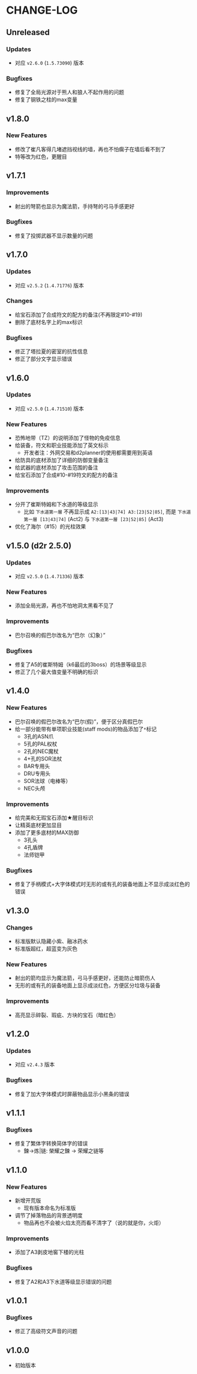 # CHANGE-LOG

## Unreleased

### Updates

- 对应 `v2.6.0` (`1.5.73090`) 版本

### Bugfixes

- 修复了全局光源对于熊人和狼人不起作用的问题
- 修复了钢铁之柱的max变量

## v1.8.0

### New Features

- 修改了崔凡客得几堵遮挡视线的墙，再也不怕瘸子在墙后看不到了
- 特等改为红色，更醒目

## v1.7.1

### Improvements

- 射出的弩箭也显示为魔法箭，手持弩的弓马手感更好

### Bugfixes

- 修复了投掷武器不显示数量的问题

## v1.7.0

### Updates

- 对应 `v2.5.2` (`1.4.71776`) 版本

### Changes

- 给宝石添加了合成符文的配方的备注(不再限定#10-#19)
- 删除了底材名字上的max标识

### Bugfixes

- 修正了塔拉夏的密室的抗性信息
- 修正了部分文字显示错误

## v1.6.0

### Updates

- 对应 `v2.5.0` (`1.4.71510`) 版本

### New Features

- 恐怖地带（TZ）的说明添加了怪物的免疫信息
- 给装备，符文和职业技能添加了英文标示
  - 开发者注：外网交易和d2planner的使用都需要用到英语
- 给防具的底材添加了详细的防御变量备注
- 给武器的底材添加了攻击范围的备注
- 给宝石添加了合成#10-#19符文的配方的备注

### Improvements

- 分开了崔斯特姆和下水道的等级显示
  - 比如 `下水道第一層` 不再显示成 `A2:[13|43|74] A3:[23|52|85]`, 而是 `下水道第一層 [13|43|74]` (Act2) 与 `下水道第一層 [23|52|85]` (Act3)
- 优化了海尔（#15）的光柱效果

## v1.5.0 (d2r 2.5.0)

### Updates

- 对应 `v2.5.0` (`1.4.71336`) 版本

### New Features

- 添加全局光源，再也不怕地洞太黑看不见了

### Improvements

- 巴尔召唤的假巴尔改名为“巴尔（幻象）”

### Bugfixes

- 修复了A5的崔斯特姆（k6最后的3boss）的场景等级显示
- 修正了几个最大值变量不明确的标识

## v1.4.0

### New Features

- 巴尔召唤的假巴尔改名为“巴尔(假)”，便于区分真假巴尔
- 给一部分能带有单项职业技能(staff mods)的物品添加了`*`标记
  - 3孔的ASN爪
  - 5孔的PAL权杖
  - 2孔的NEC魔杖
  - 4+孔的SOR法杖
  - BAR专用头
  - DRU专用头
  - SOR法球（电棒等）
  - NEC头颅

### Improvements

- 给完美和无瑕宝石添加★醒目标识
- 让精英底材更加显目
- 添加了更多底材的MAX防御
  - 3孔头
  - 4孔盾牌
  - 法师铠甲

### Bugfixes

- 修复了手柄模式+大字体模式时无形的或有孔的装备地面上不显示成淡红色的错误

## v1.3.0

### Changes

- 标准版默认隐藏小紫、融冰药水
- 标准版超红，超蓝变为灰色

### New Features

- 射出的箭均显示为魔法箭，弓马手感更好，还能防止暗箭伤人
- 无形的或有孔的装备地面上显示成淡红色，方便区分垃圾与装备

### Improvements

- 高亮显示碎裂、瑕疵、方块的宝石（暗红色）

## v1.2.0

### Updates

- 对应 `v2.4.3` 版本

### Bugfixes

- 修复了加大字体模式时屏蔽物品显示小黑条的错误

## v1.1.1

### Bugfixes

- 修复了繁体字转换简体字的错误
  - 鍊->炼|链: 榮耀之鍊 -> 荣耀之链等

## v1.1.0

### New Features

- 新增开荒版
  - 现有版本命名为标准版
- 调节了掉落物品的背景透明度
  - 物品再也不会被火焰太亮而看不清字了（说的就是你，火炬）

### Improvements

- 添加了A3剥皮地窖下楼的光柱

### Bugfixes

- 修复了A2和A3下水道等级显示错误的问题

## v1.0.1

### Bugfixes

- 修正了高级符文声音的问题

## v1.0.0

- 初始版本
